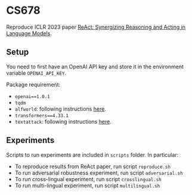 # CS678

Reproduce ICLR 2023 paper [ReAct: Synergizing Reasoning and Acting in Language Models](https://arxiv.org/abs/2210.03629).

## Setup
You need to first have an OpenAI API key and store it in the environment variable ``OPENAI_API_KEY``.

Package requirement: 
  - ``openai==1.0.1``
  - ``tqdm``
  - ``alfworld``: following instructions [here](https://github.com/alfworld/alfworld).
  - ``transformers==4.33.1``
  - ``textattack``: following instructions [here](https://github.com/QData/TextAttack).

## Experiments
Scripts to run experiments are included in `scripts` folder. In particular:
  - To reproduce results from ReAct paper, run script `reproduce.sh`
  - To run adversarial robustness experiment, run script `adversarial.sh`
  - To run cross-lingual experiment, run script `crosslingual.sh`
  - To run multi-lingual experiment, run script `multilingual.sh`
